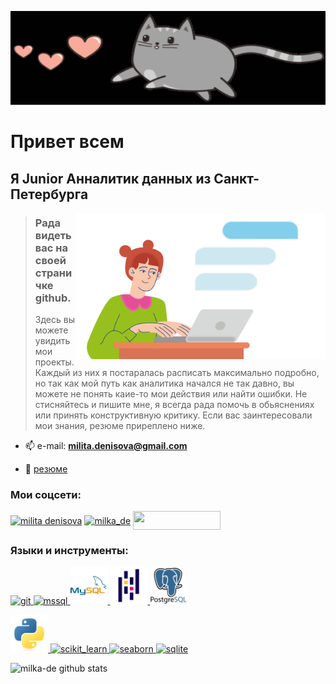 
<p align="center">
<img width="1200" height="150" src="https://github.com/milka-de/milka-de/blob/main/assets/kot2.gif">
</p>

# Привет всем
## Я Junior Анналитик данных из Санкт-Петербурга

<img align="right" alt="Coding" width="400" src="https://github.com/milka-de/milka-de/blob/main/assets/programistka.png">
<p align="left">

> ### Рада видеть вас на своей страничке github. 
> Здесь вы можете увидить мои проекты.
> Каждый из них я постаралась расписать максимально подробно, но так как мой путь как аналитика начался не так давно, вы можете не понять каие-то мои действия или найти ошибки. Не стисняйтесь и пишите мне, я всегда рада помочь в обьяснениях или принять конструктивную критику. Если вас заинтересовали мои знания, резюме приреплено ниже.

- 📫 e-mail: **milita.denisova@gmail.com**

- 📄  [резюме](https://spb.hh.ru/resume/3144c41fff0b8655cd0039ed1f6d6c75616c72)
</p>

<h3 align="left">Мои соцсети:</h3>  
<p align="left">
<a href="https://kaggle.com/milita denisova" target="blank"><img align="center" src="https://raw.githubusercontent.com/rahuldkjain/github-profile-readme-generator/master/src/images/icons/Social/kaggle.svg" alt="milita denisova" height="30" width="40" /></a>
<a href="https://instagram.com/milka_de" target="blank"><img align="center" src="https://raw.githubusercontent.com/rahuldkjain/github-profile-readme-generator/master/src/images/icons/Social/instagram.svg" alt="milka_de" height="30" width="40" /></a>
<a href="https://vk.com/id13010019" target="blank"><img align="center" src="https://img.shields.io/badge/-Vkontakte-003f5c?style=for-the-badge&logo=Vk"  height="30" width="140" /></a>
 </p>

<h3 align="left">Языки и инструменты:</h3>
<p align="left">
<a href="https://git-scm.com/" target="_blank" rel="noreferrer"> <img src="https://www.vectorlogo.zone/logos/git-scm/git-scm-icon.svg" alt="git" width="60" height="60"/> </a>
  <a href="https://www.microsoft.com/en-us/sql-server" target="_blank" rel="noreferrer"> <img src="https://www.svgrepo.com/show/303229/microsoft-sql-server-logo.svg" alt="mssql" width="60" height="60"/> </a>
  <a href="https://www.mysql.com/" target="_blank" rel="noreferrer"> <img src="https://raw.githubusercontent.com/devicons/devicon/master/icons/mysql/mysql-original-wordmark.svg" alt="mysql" width="60" height="60"/> </a> <a href="https://pandas.pydata.org/" target="_blank" rel="noreferrer"> <img src="https://raw.githubusercontent.com/devicons/devicon/2ae2a900d2f041da66e950e4d48052658d850630/icons/pandas/pandas-original.svg" alt="pandas" width="60" height="60"/> </a>
  <a href="https://www.postgresql.org" target="_blank" rel="noreferrer"> <img src="https://raw.githubusercontent.com/devicons/devicon/master/icons/postgresql/postgresql-original-wordmark.svg" alt="postgresql" width="60" height="60"/> </a>
 </p>
 
  <p align="left">
  <a href="https://www.python.org" target="_blank" rel="noreferrer"> <img src="https://raw.githubusercontent.com/devicons/devicon/master/icons/python/python-original.svg" alt="python" width="60" height="60"/> </a>
  <a href="https://scikit-learn.org/" target="_blank" rel="noreferrer"> <img src="https://upload.wikimedia.org/wikipedia/commons/0/05/Scikit_learn_logo_small.svg" alt="scikit_learn" width="60" height="60"/> </a>
  <a href="https://seaborn.pydata.org/" target="_blank" rel="noreferrer"> <img src="https://seaborn.pydata.org/_images/logo-mark-lightbg.svg" alt="seaborn" width="60" height="60"/> </a>
  <a href="https://www.sqlite.org/" target="_blank" rel="noreferrer"> <img src="https://www.vectorlogo.zone/logos/sqlite/sqlite-icon.svg" alt="sqlite" width="60" height="60"/> </a> 
</p>

<p align="right"> 

![milka-de github stats](https://github-readme-stats.vercel.app/api?username=milka-de&show_icons=true&theme=dracula) 
</p>
